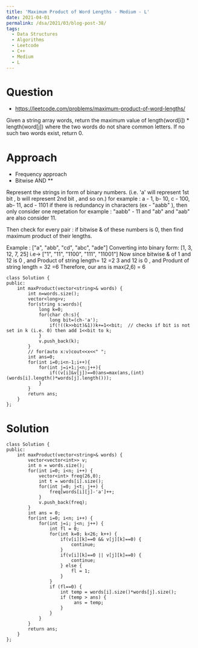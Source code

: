 ```yaml
---
title: 'Maximum Product of Word Lengths - Medium - L'
date: 2021-04-01
permalink: /dsa/2021/03/blog-post-38/
tags:
  - Data Structures
  - Algorithms
  - Leetcode
  - C++
  - Medium
  - L
---
```


# Question

- https://leetcode.com/problems/maximum-product-of-word-lengths/

Given a string array words, return the maximum value of length(word[i]) * length(word[j]) where the two words do not share common letters. If no such two words exist, return 0.

# Approach

- Frequency approach
- Bitwise AND ** 

Represent the strings in form of binary numbers. (i.e. 'a' will represent 1st bit , b will represent 2nd bit , and so on.)
for example : a - 1, b- 10, c - 100, ab- 11, acd - 1101
if there is redundancy in characters (ex - "aabb" ), then only consider one repetation
for example : "aabb" - 11 and "ab" and "aab" are also consider 11.

Then check for every pair :
if bitwise & of these numbers is 0, then find maximum product of their lengths.

Example :
["a", "abb", "cd", "abc", "ade"]
Converting into binary form:
[1, 3, 12, 7, 25] i.e-> ["1", "11", "1100", "111", "11001"]
Now since bitwise & of
1 and 12 is 0 , and Product of string length= 12 =2
3 and 12 is 0 , and Produnt of string length = 32 =6
Therefore, our ans is max(2,6) = 6

```
class Solution {
public:
    int maxProduct(vector<string>& words) {
        int n=words.size();
        vector<long>v;
        for(string s:words){
            long k=0;
            for(char ch:s){
                long bit=(ch-'a');
                if(!((k>>bit)&1))k+=1<<bit;  // checks if bit is not set in k (i.e. 0) then add 1<<bit to k;
            }
            v.push_back(k);
        }
        // for(auto x:v)cout<<x<<" ";
        int ans=0;
        for(int i=0;i<n-1;i++){
            for(int j=i+1;j<n;j++){
                if((v[i]&v[j])==0)ans=max(ans,(int)(words[i].length()*words[j].length()));
            }
        }
        return ans;
    }
};
```

# Solution
```
class Solution {
public:
    int maxProduct(vector<string>& words) {
        vector<vector<int>> v;
        int n = words.size();
        for(int i=0; i<n; i++) {
            vector<int> freq(26,0);
            int t = words[i].size();
            for(int j=0; j<t; j++) {
                freq[words[i][j]-'a']++;
            }
            v.push_back(freq);
        }
        int ans = 0;
        for(int i=0; i<n; i++) {
            for(int j=i; j<n; j++) {
                int fl = 0;
                for(int k=0; k<26; k++) {
                    if(v[i][k]==0 && v[j][k]==0) {
                        continue;
                    }
                    if(v[i][k]==0 || v[j][k]==0) {
                        continue;
                    } else {
                        fl = 1;
                    }
                }
                if (fl==0) {
                    int temp = words[i].size()*words[j].size();
                    if (temp > ans) {
                         ans = temp;
                    }
                }
            }
        }
        return ans;
    }
};
```